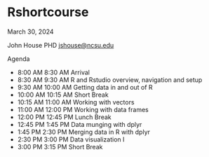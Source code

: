 # Rshortcourse
March 30, 2024 

John House PHD
jshouse@ncsu.edu 

Agenda

-  8:00 AM 8:30 AM Arrival
-  8:30 AM 9:30 AM R and Rstudio overview, navigation and setup
-  9:30 AM 10:00 AM Getting data in and out of R
-  10:00 AM 10:15 AM Short Break
-  10:15 AM 11:00 AM Working with vectors
-  11:00 AM 12:00 PM Working with data frames
-  12:00 PM 12:45 PM Lunch Break
-  12:45 PM 1:45 PM Data munging with dplyr
-  1:45 PM 2:30 PM Merging data in R with dplyr
-  2:30 PM 3:00 PM Data visualization I
-  3:00 PM 3:15 PM Short Break
